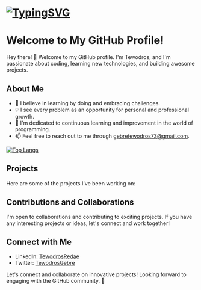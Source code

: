 # [![TypingSVG](https://readme-typing-svg.demolab.com?lines=Hey!!!;You+Are+Welcome+To+My+Profile;My+Name+Is+TEWODROS;I+am+student+of+ALX+SE;Part+of+Holberton+School+curriculum;I+believe+that+each+problem;is+an+opportunity+for;personal+and+professional+growth;on+the+path+to+success)](https://git.io/typing-svg)
<!--
### Hi there 👋, I'm Tewodros Software Engineering student at ALX from Ethiopia</h1>
<h3 align="center">Embracing challenges is my motto, as I believe that each problem is an opportunity for personal and professional growth on the path to success.</h3>

**Gebretewodros73/Gebretewodros73** is a ✨ _special_ ✨ repository because its `README.md` (this file) appears on your GitHub profile.

Here are some ideas to get you started:

- 🔭 I’m currently working on ...
- 🌱 I’m currently learning ...
- 👯 I’m looking to collaborate on ...
- 🤔 I’m looking for help with ...
- 💬 Ask me about ...
- 📫 How to reach me: ...
- 😄 Pronouns: ...
- ⚡ Fun fact: ...
-->
# Welcome to My GitHub Profile!

Hey there! 👋 Welcome to my GitHub profile. I'm Tewodros, and I'm passionate about coding, learning new technologies, and building awesome projects.

## About Me

- 🌱 I believe in learning by doing and embracing challenges.
- 💡 I see every problem as an opportunity for personal and professional growth.
- 🚀 I'm dedicated to continuous learning and improvement in the world of programming.
- 📫 Feel free to reach out to me through [gebretewodros73@gmail.com](mailto:gebretewodros73@gmail.com).

[![Top Langs](https://github-readme-stats.vercel.app/api/top-langs/?username=gebretewodros73&layout=compact)](https://github.com/gebretewodros73/github-readme-stats)

## Projects

Here are some of the projects I've been working on:
<!--
- [Project 1](https://github.com/your-username/project-1): Brief description of the project.
- [Project 2](https://github.com/your-username/project-2): Brief description of the project.
- [Project 3](https://github.com/your-username/project-3): Brief description of the project.

Feel free to explore my repositories to discover more exciting projects!

![Anurag's GitHub stats](https://github-readme-stats.vercel.app/api?username=gebretewodros73&show_icons=true&theme=radical)


## Skills

- Programming languages: C, Python, JavaScript, Java, Ruby
- Web development: HTML, CSS, JavaScript
- Databases: MySQL
- Version control: Git, GitHub
-->
## Contributions and Collaborations

I'm open to collaborations and contributing to exciting projects. If you have any interesting projects or ideas, let's connect and work together!

## Connect with Me

- LinkedIn: [TewodrosRedae](https://www.linkedin.com/in/tewodros-redae-14ba68116)
- Twitter: [TewodrosGebre](https://twitter.com/TewodrosGebre8)
<!--
- Personal Website: [https://www.yourwebsite.com](https://www.yourwebsite.com)
-->
Let's connect and collaborate on innovative projects! Looking forward to engaging with the GitHub community. 🌟


